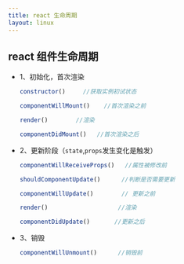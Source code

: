 ```yaml
---
title: react 生命周期
layout: linux
---
```


## react 组件生命周期

- 1、初始化，首次渲染

  ```js
  constructor()     //获取实例初试状态

  componentWillMount()    //首次渲染之前

  render()        //渲染

  componentDidMount()   //首次渲染之后

  ```

- 2、更新阶段（`state`,`props`发生变化是触发）

  ```js
  componentWillReceiveProps()   //属性被修改前

  shouldComponentUpdate()      //判断是否需要更新

  componentWillUpdate()        // 更新之前

  render()                    //渲染

  componentDidUpdate()       //更新之后
  ```

- 3、销毁

  ```js
  componentWillUnmount()      //销毁前
  ```
